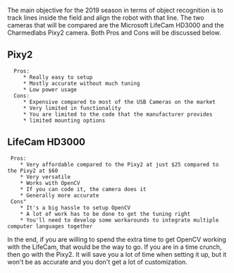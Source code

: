 The main objective for the 2019 season in terms of object recognition is to track lines inside the field and align the robot with that line. The two cameras that will be compared are the Microsoft LifeCam HD3000 and the Charmedlabs Pixy2 camera. Both Pros and Cons will be discussed below.

## Pixy2
      Pros:
         * Really easy to setup
         * Mostly accurate without much tuning
         * Low power usage
      Cons:
         * Expensive compared to most of the USB Cameras on the market
         * Very limited in functionality
         * You are limited to the code that the manufacturer provides
         * limited mounting options

## LifeCam HD3000   
     Pros:
        * Very affordable compared to the Pixy2 at just $25 compared to the Pixy2 at $60 
        * Very versatile
        * Works with OpenCV 
        * If you can code it, the camera does it
        * Generally more accurate
     Cons"
        * It's a big hassle to setup OpenCV
        * A lot of work has to be done to get the tuning right
        * You'll need to develop some workarounds to integrate multiple computer languages together

In the end, if you are willing to spend the extra time to get OpenCV working with the LifeCam, that would be the way to go. If you are in a time crunch, then go with the Pixy2. It will save you a lot of time when setting it up, but it won't be as accurate and you don't get a lot of customization.





         

